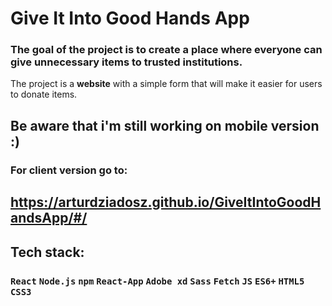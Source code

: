 # Give It Into Good Hands App

### The goal of the project is to create a place where everyone can give unnecessary items to trusted institutions.

The project is a **website** with a simple form that will make it easier for users to donate items.

## Be aware that i'm still working on mobile version :)

### For client version go to:
## https://arturdziadosz.github.io/GiveItIntoGoodHandsApp/#/

## Tech stack:
### ```React``` ```Node.js``` ```npm``` ```React-App``` ```Adobe xd``` ```Sass``` ```Fetch``` ```JS``` ```ES6+``` ```HTML5``` ```CSS3```